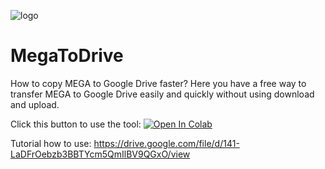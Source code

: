 ![logo](https://www.impactcomputing.co.uk/uploads/files/services/managed-office-365.svg)
# MegaToDrive
How to copy MEGA to Google Drive faster? Here you have a free way to transfer MEGA to Google Drive easily and quickly without using download and upload.

Click this button to use the tool:
<a href="https://colab.research.google.com/github/biplobsd/OneClickRun/blob/master/OneClickRun.ipynb" target="_parent\"><img src="https://colab.research.google.com/assets/colab-badge.svg" alt="Open In Colab"/></a>

Tutorial how to use: https://drive.google.com/file/d/141-LaDFrOebzb3BBTYcm5QmIlBV9QGxO/view 
